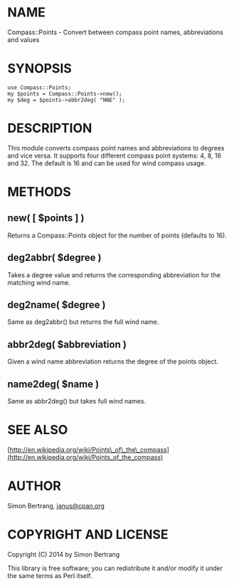 # NAME

Compass::Points - Convert between compass point names, abbreviations and values

# SYNOPSIS

    use Compass::Points;
    my $points = Compass::Points->new();
    my $deg = $points->abbr2deg( "NNE" );

# DESCRIPTION

This module converts compass point names and abbreviations to degrees
and vice versa.
It supports four different compass point systems: 4, 8, 16 and 32.
The default is 16 and can be used for wind compass usage.

# METHODS

## new( \[ $points \] )

Returns a Compass::Points object for the number of points (defaults to 16).

## deg2abbr( $degree )

Takes a degree value and returns the corresponding abbreviation for the
matching wind name.

## deg2name( $degree )

Same as deg2abbr() but returns the full wind name.

## abbr2deg( $abbreviation )

Given a wind name abbreviation returns the degree of the points object.

## name2deg( $name )

Same as abbr2deg() but takes full wind names.

# SEE ALSO

[http://en.wikipedia.org/wiki/Points\_of\_the\_compass](http://en.wikipedia.org/wiki/Points_of_the_compass)

# AUTHOR

Simon Bertrang, <janus@cpan.org>

# COPYRIGHT AND LICENSE

Copyright (C) 2014 by Simon Bertrang

This library is free software; you can redistribute it and/or modify
it under the same terms as Perl itself.
